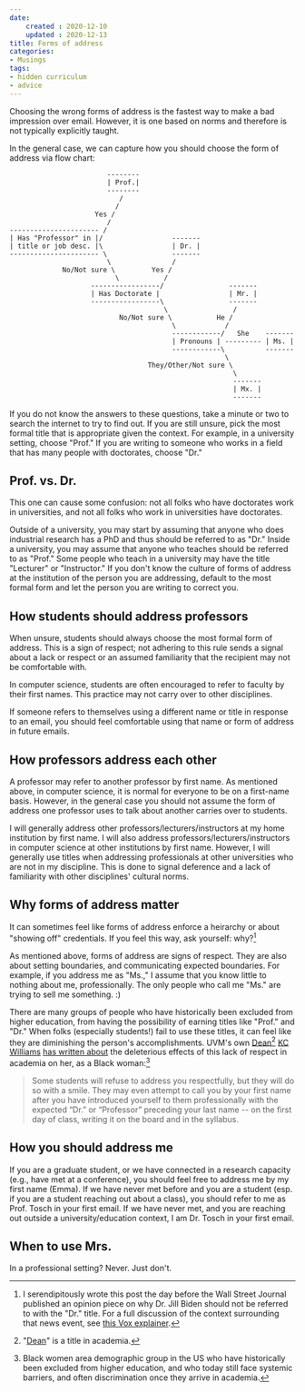 ```yaml
---
date: 
    created : 2020-12-10
    updated : 2020-12-13
title: Forms of address
categories:
- Musings
tags:
- hidden curriculum
- advice 
---
```


Choosing the wrong forms of address is the fastest way to make a bad 
impression over email. However, it is one based on norms and therefore 
is not typically explicitly taught. 

In the general case, we can capture how you should choose the form of 
address via flow chart:

<!-- more -->

```
                        --------    
                        | Prof.|
                        --------
                           /
                          /
                     Yes /
                        /
---------------------- /
| Has "Professor" in |/                 -------
| title or job desc. |\                 | Dr. |
---------------------- \                -------
                        \               /
             No/Not sure \         Yes /
                          \           /
                    -----------------/                -------
                    | Has Doctorate |                 | Mr. |
                    -----------------\                -------
                                      \                /
                           No/Not sure \           He /
                                        \            /
                                        ------------/   She    -------
                                        | Pronouns | --------- | Ms. |
                                        ------------\          -------
                                                     \
                                  They/Other/Not sure \
                                                       \
                                                       -------
                                                       | Mx. |
                                                       -------
```

If you do not know the answers to these questions, take a minute or 
two to search the internet to try to find out. If you are still unsure, 
pick the most formal title that is appropriate given the context. For 
example, in a university setting, choose "Prof." If you are writing to 
someone who works in a field that has many people with doctorates, 
choose "Dr."

## Prof. vs. Dr.
This one can cause some confusion: not all folks who have doctorates 
work in universities, and not all folks who work in universities have
doctorates. 

Outside of a university, you may start by assuming that anyone who does
industrial research has a PhD and thus should be referred to as "Dr." Inside
a university, you may assume that anyone who teaches should be referred to 
as "Prof." Some people who teach in a university may have the title 
"Lecturer" or "Instructor." If you don't know the culture of forms of 
address at the institution of the person you are addressing, default to
the most formal form and let the person you are writing to correct you.

## How students should address professors
When unsure, students should always choose the most formal form of address.
This is a sign of respect; not adhering to this rule sends a signal about
a lack or respect or an assumed familiarity that the recipient may not 
be comfortable with.

In computer science, students are often encouraged to refer to faculty
by their first names. This practice may not carry over to other disciplines.

If someone refers to themselves using a different name or title in response 
to an email, you should feel comfortable using that name or form of address
in future emails. 

## How professors address each other
A professor may refer to another professor by first name. As mentioned
above, in computer science, it is normal for everyone to be on a first-name
basis. However, in the general case you should not assume the form of 
address one professor uses to talk about another carries over to students. 

I will generally address other professors/lecturers/instructors at my 
home institution by first name. I will also address 
professors/lecturers/instructors in computer science at other institutions
by first name. However, I will generally use titles when addressing 
professionals at other universities who are not in my discipline. This is
done to signal deference and a lack of familiarity with other disciplines'
cultural norms.

## Why forms of address matter
It can sometimes feel like forms of address enforce a heirarchy or about 
"showing off" credentials. If you feel this way, ask yourself: why?[^3]

As mentioned above, forms of address are signs of respect. They are also
about setting boundaries, and communicating expected boundaries. For 
example, if you address me as "Ms.," I assume that you know little to
nothing about me, professionally. The only people who call me "Ms." are
trying to sell me something. :) 

There are many groups of people who have historically been excluded from
higher education, from having the possibility of earning titles like "Prof."
and "Dr." When folks (especially students!) fail to use these titles, it 
can feel like they are diminishing the person's accomplishments. 
UVM's own [Dean](https://en.wikipedia.org/wiki/Dean_(education))[^1] [KC Williams](https://www.uvm.edu/cems/profiles/assistant-dean-and-director-student-services) 
[has written about](https://www.insidehighered.com/advice/2017/02/03/dealing-discrimination-black-faculty-member-essay) the 
deleterious effects of this lack of respect in academia on her, as a 
Black woman:[^2]

> Some students will refuse to address you respectfully, but they will do so with a smile. They may even attempt to call you by your first name after you have introduced yourself to them professionally with the expected “Dr.” or “Professor” preceding your last name -- on the first day of class, writing it on the board and in the syllabus.


## How you should address me
If you are a graduate student, or we have connected in a research capacity 
(e.g., have met at a conference), you should feel free to address me by my 
first name (Emma). If we have never met before and you are a student (esp. 
if you are a student reaching out about a class), you should refer to me 
as Prof. Tosch in your first email. If we have never met, and you are 
reaching out outside a university/education context, I am Dr. Tosch in your
first email. 

## When to use Mrs.
In a professional setting? Never. Just don't. 


[^1]: "[Dean](https://en.wikipedia.org/wiki/Dean_(education))" is a title in academia.
[^2]: Black women area demographic group in the US who have historically been excluded from higher education, and who today still face systemic barriers, and often discrimination once they arrive in academia.
[^3]: I serendipitously wrote this post the day before the Wall Street Journal published an opinion piece on why Dr. Jill Biden should not be referred to with the "Dr." title. For a full discussion of the context surrounding that news event, see [this Vox explainer](https://www.vox.com/2020/12/12/22171419/wall-street-journal-op-ed-epstein-jill-biden-sexism-elitism).
